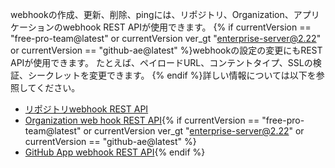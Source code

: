 webhookの作成、更新、削除、pingには、リポジトリ、Organization、アプリケーションのwebhook REST APIが使用できます。 {% if currentVersion == "free-pro-team@latest" or currentVersion ver_gt "enterprise-server@2.22" or currentVersion == "github-ae@latest" %}webhookの設定の変更にもREST APIが使用できます。 たとえば、ペイロードURL、コンテントタイプ、SSLの検証、シークレットを変更できます。 {% endif %}詳しい情報については以下を参照してください。
- [リポジトリwebhook REST API](/rest/reference/repos#webhooks)
- [Organization web hook REST API](/rest/reference/orgs#webhooks){% if currentVersion == "free-pro-team@latest" or currentVersion ver_gt "enterprise-server@2.22" or currentVersion == "github-ae@latest" %}
- [GitHub App webhook REST API](/rest/reference/apps#webhooks){% endif %}
